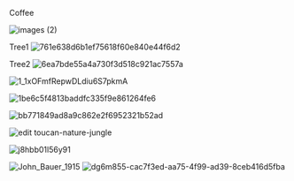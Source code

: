 Coffee

![images (2)](https://github.com/user-attachments/assets/4904cc69-9f9d-48bf-8683-5a5505253a8b)

Tree1 
![761e638d6b1ef75618f60e840e44f6d2](https://github.com/user-attachments/assets/cfe38605-c65f-4ac5-83c8-600a2205d171)

Tree2
![6ea7bde55a4a730f3d518c921ac7557a](https://github.com/user-attachments/assets/67b087f6-8538-49ac-a13e-3f8ab20f5e77)


![1_1xOFmfRepwDLdiu6S7pkmA](https://github.com/user-attachments/assets/c0a13854-700c-4300-af7c-879466bb23f4)

![1be6c5f4813baddfc335f9e861264fe6](https://github.com/user-attachments/assets/a916894b-78ad-48ec-95a2-159e3a6ae914)

![bb771849ad8a9c862e2f6952321b52ad](https://github.com/user-attachments/assets/5d619dc2-d313-4859-ac88-9b1bfa0015ee)

![edit toucan-nature-jungle](https://github.com/user-attachments/assets/4aa95fbb-d2f0-4be2-acb2-831fd2996a84)

![j8hbb01l56y91](https://github.com/user-attachments/assets/b04de7cc-bd5d-41df-b334-87b925ae1563)


![John_Bauer_1915](https://github.com/user-attachments/assets/e71baa51-ad36-42aa-a225-b46f6b1c850a)
![dg6m855-cac7f3ed-aa75-4f99-ad39-8ceb416d5fba](https://github.com/user-attachments/assets/e3fc2338-a4e7-41a5-b8e4-ad11499a9e1a)

